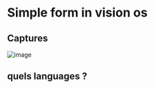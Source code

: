 # Simple form in vision os
## Captures
![image](https://github.com/EwanQuelo/vision-os-form/assets/156847481/ec497365-ec95-4cf9-ba64-d161041a8cbc)

## quels languages ?

